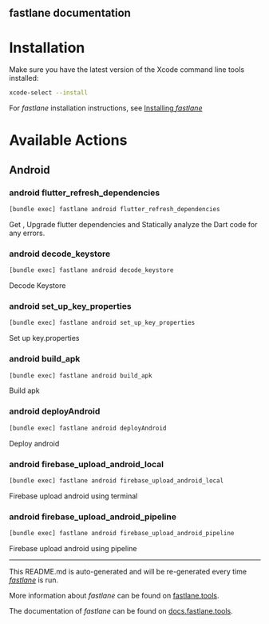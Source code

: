 fastlane documentation
----

# Installation

Make sure you have the latest version of the Xcode command line tools installed:

```sh
xcode-select --install
```

For _fastlane_ installation instructions, see [Installing _fastlane_](https://docs.fastlane.tools/#installing-fastlane)

# Available Actions

## Android

### android flutter_refresh_dependencies

```sh
[bundle exec] fastlane android flutter_refresh_dependencies
```

Get , Upgrade flutter dependencies and Statically analyze the Dart code for any errors.

### android decode_keystore

```sh
[bundle exec] fastlane android decode_keystore
```

Decode Keystore

### android set_up_key_properties

```sh
[bundle exec] fastlane android set_up_key_properties
```

Set up key.properties

### android build_apk

```sh
[bundle exec] fastlane android build_apk
```

Build apk

### android deployAndroid

```sh
[bundle exec] fastlane android deployAndroid
```

Deploy android

### android firebase_upload_android_local

```sh
[bundle exec] fastlane android firebase_upload_android_local
```

Firebase upload android using terminal

### android firebase_upload_android_pipeline

```sh
[bundle exec] fastlane android firebase_upload_android_pipeline
```

Firebase upload android using pipeline

----

This README.md is auto-generated and will be re-generated every time [_fastlane_](https://fastlane.tools) is run.

More information about _fastlane_ can be found on [fastlane.tools](https://fastlane.tools).

The documentation of _fastlane_ can be found on [docs.fastlane.tools](https://docs.fastlane.tools).
